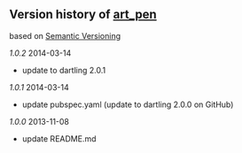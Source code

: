 ## Version history of [art_pen](https://github.com/dzenanr/art_pen)

based on [Semantic Versioning](http://semver.org/)

*1.0.2* 2014-03-14

+ update to dartling 2.0.1

*1.0.1* 2014-03-14

+ update pubspec.yaml (update to dartling 2.0.0 on GitHub)

*1.0.0* 2013-11-08

+ update README.md

